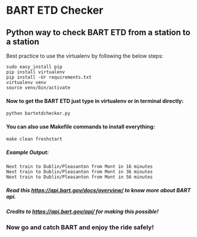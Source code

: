 # BART ETD Checker

## Python way to check BART ETD from a station to a station

Best practice to use the virtualenv by following the below steps:

```
sudo easy_install pip
pip install virtualenv
pip install -Ur requirements.txt
virtualenv venv
source venv/bin/activate
```

#### Now to get the BART ETD just type in virtualenv or in terminal directly:

`python bartetdchecker.py`

#### You can also use Makefile commands to install everything:

`make clean freshstart`

##### Example Output:

```
Next train to Dublin/Pleasanton from Mont in 16 minutes
Next train to Dublin/Pleasanton from Mont in 36 minutes
Next train to Dublin/Pleasanton from Mont in 56 minutes
```

##### Read this https://api.bart.gov/docs/overview/ to know more about BART api.

##### Credits to https://api.bart.gov/api/ for making this possible!

### Now go and catch BART and enjoy the ride safely!